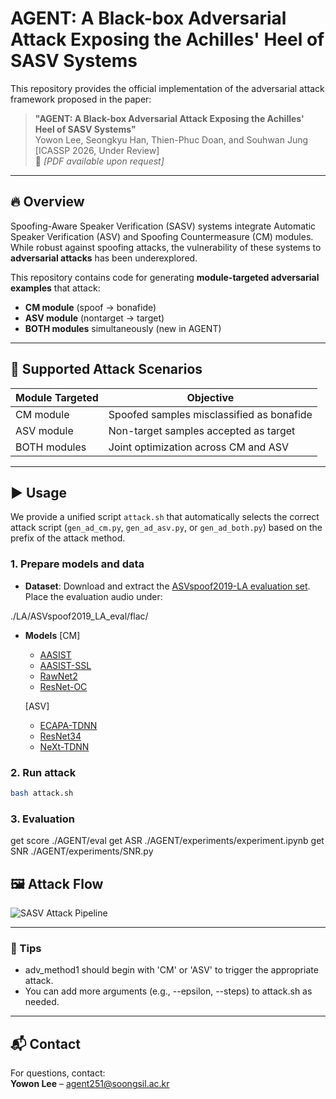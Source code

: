# AGENT: A Black-box Adversarial Attack Exposing the Achilles' Heel of SASV Systems

This repository provides the official implementation of the adversarial attack framework proposed in the paper:

> **"AGENT: A Black-box Adversarial Attack Exposing the Achilles' Heel of SASV Systems"**  
> Yowon Lee, Seongkyu Han, Thien-Phuc Doan, and Souhwan Jung  
> [ICASSP 2026, Under Review]  
> 📄 *[PDF available upon request]*

---

## 🔥 Overview

Spoofing-Aware Speaker Verification (SASV) systems integrate Automatic Speaker Verification (ASV) and Spoofing Countermeasure (CM) modules.  
While robust against spoofing attacks, the vulnerability of these systems to **adversarial attacks** has been underexplored.

This repository contains code for generating **module-targeted adversarial examples** that attack:
- **CM module** (spoof → bonafide)
- **ASV module** (nontarget → target)
- **BOTH modules** simultaneously (new in AGENT)

---

## 🧪 Supported Attack Scenarios

| Module Targeted | Objective |
|------------------|-----------|
| CM module | Spoofed samples misclassified as bonafide |
| ASV module | Non-target samples accepted as target |
| BOTH modules | Joint optimization across CM and ASV |

---

## ▶️ Usage

We provide a unified script `attack.sh` that automatically selects the correct attack script (`gen_ad_cm.py`, `gen_ad_asv.py`, or `gen_ad_both.py`) based on the prefix of the attack method.

### 1. Prepare models and data

- **Dataset**: Download and extract the [ASVspoof2019-LA evaluation set](https://datashare.ed.ac.uk/handle/10283/3336).  
  Place the evaluation audio under:
  
./LA/ASVspoof2019_LA_eval/flac/


- **Models**
  [CM]
  - [AASIST](https://github.com/clovaai/aasist.git)
  - [AASIST-SSL](https://dl.fbaipublicfiles.com/fairseq/wav2vec/xlsr2_300m.pt)
  - [RawNet2](https://github.com/asvspoof-challenge/2021/blob/main/LA/Baseline-RawNet2/README.md)
  - [ResNet-OC](https://github.com/yzyouzhang/AIR-ASVspoof.git)
    
  [ASV]
  - [ECAPA-TDNN](https://github.com/TaoRuijie/ECAPA-TDNN.git)
  - [ResNet34](https://github.com/eurecom-asp/sasv-joint-optimisation.git)
  - [NeXt-TDNN](https://github.com/dmlguq456/NeXt_TDNN_ASV.git)


### 2. Run attack

```bash
bash attack.sh
```

### 3. Evaluation

get score ./AGENT/eval
get ASR ./AGENT/experiments/experiment.ipynb
get SNR ./AGENT/experiments/SNR.py


## 🖼️ Attack Flow

![SASV Attack Pipeline](figures/AGENT.png)

---

### 📌 Tips

- adv_method1 should begin with 'CM' or 'ASV' to trigger the appropriate attack.
- You can add more arguments (e.g., --epsilon, --steps) to attack.sh as needed.

---

## 📬 Contact

For questions, contact:  
**Yowon Lee** – agent251@soongsil.ac.kr